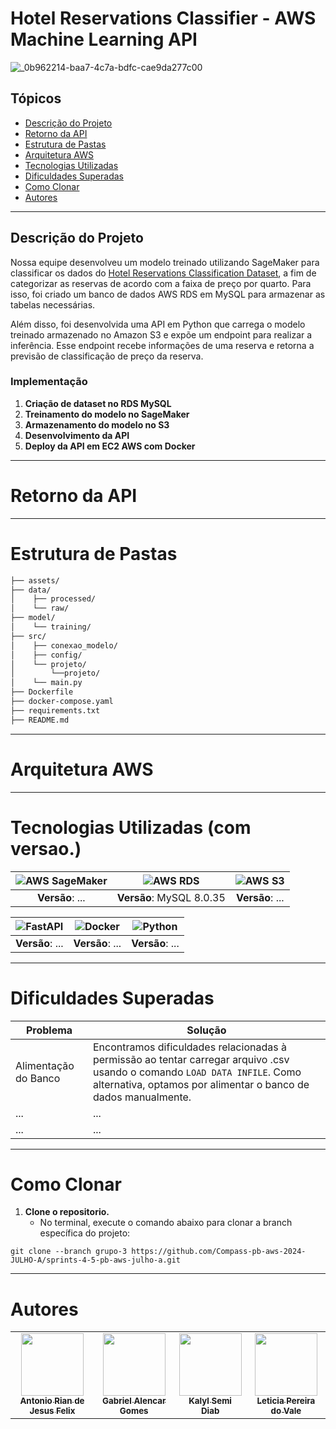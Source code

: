 # Hotel Reservations Classifier - AWS Machine Learning API

![_0b962214-baa7-4c7a-bdfc-cae9da277c00](https://github.com/user-attachments/assets/3a1ca14c-c5b3-4ef5-9c7e-1540f3da4b81)

## Tópicos
* [Descrição do Projeto](#descricao-do-projeto)
* [Retorno da API](#retorno-da-api)
* [Estrutura de Pastas](#estrutura-de-pastas)
* [Arquitetura AWS](#arquitetura-aws)
* [Tecnologias Utilizadas](#tecnologias-utilizadas)
* [Dificuldades Superadas](#dificuldades-superadas)
* [Como Clonar](#como-clonar)
* [Autores](#autores)

---

<div id='descricao-do-projeto'/>

## Descrição do Projeto

Nossa equipe desenvolveu um modelo treinado utilizando SageMaker para classificar os dados do [Hotel Reservations Classification Dataset](https://www.kaggle.com/datasets/ahsan81/hotel-reservations-classification-dataset), a fim de categorizar as reservas de acordo com a faixa de preço por quarto. Para isso, foi criado um banco de dados AWS RDS em MySQL para armazenar as tabelas necessárias.

Além disso, foi desenvolvida uma API em Python que carrega o modelo treinado armazenado no Amazon S3 e expõe um endpoint para realizar a inferência. Esse endpoint recebe informações de uma reserva e retorna a previsão de classificação de preço da reserva.

### Implementação

1. **Criação de dataset no RDS MySQL**
2. **Treinamento do modelo no SageMaker**
3. **Armazenamento do modelo no S3**
4. **Desenvolvimento da API**
5. **Deploy da API em EC2 AWS com Docker**

---

<div id='retorno-da-api'/>

# Retorno da API


---

<div id='estrutura-de-pastas'/>

# Estrutura de Pastas

```sh
├── assets/
├── data/
│    ├── processed/
│    └── raw/
├── model/
│    └── training/
├── src/
│    ├── conexao_modelo/
│    ├── config/
│    └── projeto/
│        └──projeto/
│    └── main.py
├── Dockerfile
├── docker-compose.yaml
├── requirements.txt
├── README.md
```

---

<div id='arquitetura-aws'/>

# Arquitetura AWS


---

<div id='tecnologias-utilizadas'/>

# Tecnologias Utilizadas (com versao.)

| ![AWS SageMaker](https://img.shields.io/badge/aws_sagemaker-006400.svg?style=for-the-badge&logo=amazon-aws&logoColor=white) | ![AWS RDS](https://img.shields.io/badge/aws_rds-527FFF.svg?style=for-the-badge&logo=amazon-aws&logoColor=white) | ![AWS S3](https://img.shields.io/badge/aws_s3-569A31.svg?style=for-the-badge&logo=amazon-aws&logoColor=white) |
|:-----------------------------------:|:-----------------------------------:|:-----------------------------------:|
| **Versão**: ...                     | **Versão**: MySQL 8.0.35            | **Versão**: ...                |

| ![FastAPI](https://img.shields.io/badge/fastapi-009688.svg?style=for-the-badge&logo=fastapi&logoColor=white) | ![Docker](https://img.shields.io/badge/docker-2496ED.svg?style=for-the-badge&logo=docker&logoColor=white) | ![Python](https://img.shields.io/badge/python-3776AB.svg?style=for-the-badge&logo=python&logoColor=white) |
|:--------------------------------:|:-------------------------------:|:-----------------------------:|
| **Versão**: ...               | **Versão**: ...              | **Versão**: ...             |



---

<div id='dificuldades-superadas'/>

# Dificuldades Superadas

| **Problema** | **Solução** |
|-----------|---------|
| Alimentação do Banco | Encontramos dificuldades relacionadas à permissão ao tentar carregar arquivo .csv usando o comando `LOAD DATA INFILE`. Como alternativa, optamos por alimentar o banco de dados manualmente. |
| ... | ... |
| ... | ... |

---

<div id='como-clonar'/>

# Como Clonar

1. **Clone o repositorio.**
   - No terminal, execute o comando abaixo para clonar a branch específica do projeto:
```
git clone --branch grupo-3 https://github.com/Compass-pb-aws-2024-JULHO-A/sprints-4-5-pb-aws-julho-a.git
```

---

<div id='autores'>

# Autores

<table>
  <tr>
    <td align="center">
      <a href="https://github.com/AntonioRian">
        <img src="https://avatars.githubusercontent.com/u/114035144?v=4" width="100px;" alt=""/><br>
        <sub>
          <b>Antonio Rian de Jesus Felix</b>
        </sub>
      </a>
    </td>
    <td align="center">
      <a href="https://github.com/gabalencar">
        <img src="https://avatars.githubusercontent.com/u/102690558?v=4" width="100px;" alt=""/><br>
        <sub>
          <b>Gabriel Alencar Gomes</b>
        </sub>
      </a>
    </td>
    <td align="center">
      <a href="https://github.com/KalylSemi">
        <img src="https://avatars.githubusercontent.com/u/157990287?v=4" width="100px;" alt=""/><br>
        <sub>
          <b>Kalyl Semi Diab</b>
        </sub>
      </a>
    </td>
    <td align="center">
      <a href="https://github.com/Leititcia">
        <img src="https://avatars.githubusercontent.com/u/130941056?v=4" width="100px;" alt=""/><br>
        <sub>
          <b>Leticia Pereira do Vale</b>
        </sub>
      </a>
    </td>
  </tr>
</table>
